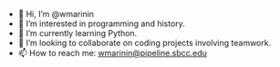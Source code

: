 - 👋 Hi, I’m @wmarinin
- 👀 I’m interested in programming and history.
- 🌱 I’m currently learning Python.
- 💞️ I’m looking to collaborate on coding projects involving teamwork.
- 📫 How to reach me: wmarinin@pipeline.sbcc.edu

<!---
wmarinin/wmarinin is a ✨ special ✨ repository because its `README.md` (this file) appears on your GitHub profile.
You can click the Preview link to take a look at your changes.
--->
